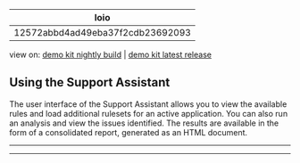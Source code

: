 <!-- loio12572abbd4ad49eba37f2cdb23692093 -->

| loio |
| -----|
| 12572abbd4ad49eba37f2cdb23692093 |

<div id="loio">

view on: [demo kit nightly build](https://openui5nightly.hana.ondemand.com/#/topic/12572abbd4ad49eba37f2cdb23692093) | [demo kit latest release](https://openui5.hana.ondemand.com/#/topic/12572abbd4ad49eba37f2cdb23692093)</div>

## Using the Support Assistant

The user interface of the Support Assistant allows you to view the available rules and load additional rulesets for an active application. You can also run an analysis and view the issues identified. The results are available in the form of a consolidated report, generated as an HTML document.

***

***

